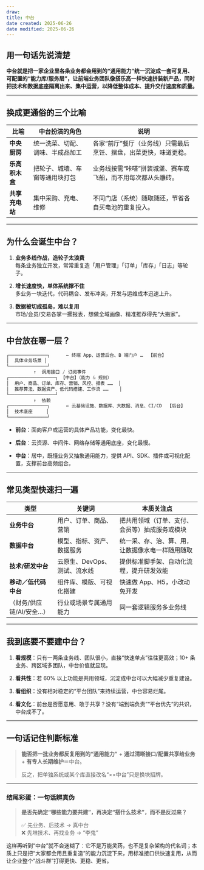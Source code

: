 ```yaml
---
draw:
title: 中台
date created: 2025-06-26
date modified: 2025-06-26
---
```

## 用一句话先说清楚

**中台就是把一家企业里各条业务都会用到的“通用能力”统一沉淀成一套可复用、可配置的“能力库/服务层”，让前端业务团队像搭乐高一样快速拼装新产品，同时把技术和数据底座隔离出来、集中运营，以降低整体成本、提升交付速度和质量。**

---

## 换成更通俗的三个比喻

|比喻|中台扮演的角色|说明|
|---|---|---|
|**中央厨房**|统一洗菜、切配、调味、半成品加工|各家“前厅”餐厅（业务线）只需最后烹饪、摆盘，出菜更快，味道更稳。|
|**乐高积木盒**|把轮子、城墙、车窗等通用块打包|业务线按需“咔嗒”拼装城堡、赛车或飞船，而不用每次都从头雕砖。|
|**共享充电站**|集中采购、充电、维修|不同门店（系统）随取随还，节省各自买电池的重复投入。|

---

## 为什么会诞生中台？

1. **业务多线作战，造轮子太浪费**  
    每条业务独立开发，常常重复造「用户管理」「订单」「库存」「日志」等轮子。
    
2. **增长速度快，单体系统撑不住**  
    多业务一块迭代，代码耦合、发布冲突，开发与运维成本迅速上升。
    
3. **数据被切成孤岛，难以复用**  
    市场/会员/交易各掌一摞报表，想做全域画像、精准推荐得先“大搬家”。
    

---

## 中台放在哪一层？

```Java
┌──────────────┐      ← 终端 App、运营后台、B 端门户 …  【前台】
│  具体业务场景 │
└──────────────┘
          ↑  调用接口 / 订阅事件
┌─────────────────┐ 【中台】（能力 & 规则）
│  用户、商品、订单、库存、营销、风控、报表 ……  │
│  推荐算法、数据资产、低代码搭建、工作流 ……    │
└─────────────────┘
          ↑  依赖
┌──────────────┐      ← 云基础设施、数据库、大数据、消息、CI/CD  【后台】
│  技术底座     │
└──────────────┘
```

- **前台**：面向客户或运营的具体产品功能，变化最快。
    
- **后台**：云资源、中间件、网络存储等通用底座，变化最慢。
    
- **中台**：居中，既懂业务又抽象通用能力，提供 API、SDK、插件或可视化配置，支撑前台高频组合。
    

---

## 常见类型快速扫一遍

|类型|关键词|本质关注点|
|---|---|---|
|**业务中台**|用户、订单、商品、营销|把共用领域（订单、支付、会员等）抽成服务或模块|
|**数据中台**|模型、指标、资产、数据服务|统一采、存、治、算、用，让数据像水电一样随用随取|
|**技术/研发中台**|云原生、DevOps、测试、流水线|提供标准脚手架、自动化流程，提升研发效能|
|**移动／低代码中台**|组件库、模版、可视化搭建|快速做 App、H5，小改动免开发|
|（财务/供应链/AI/安全…）|行业或场景专属通用能力|同一套逻辑服务多业务线|

---

## 我到底要不要建中台？

1. **看规模**：只有一两条业务线、团队很小，直接“快速单点”往往更高效；10+ 条业务、跨区域多团队，中台价值就显现。
    
2. **看共性**：若 60% 以上功能是共用领域，沉淀成中台可以大幅减少重复建设。
    
3. **看组织**：没有相对稳定的“平台团队”来持续运营，中台容易烂尾。
    
4. **看文化**：前台是否愿意用、敢于共享？没有“端到端负责”“平台优先”的共识，中台成不了。
    

---

## 一句话记住判断标准

> **能否把一批业务都反复用到的“通用能力”** + **通过清晰接口/配置共享给业务** + **有专人长期维护**＝中台。
>
> 反之，把单独系统或某个库直接改名“××中台”只是换块招牌。

---

### 结尾彩蛋：一句话辨真伪

> **是否先确定“哪些能力要共建”，再决定“搭什么技术”，而不是反过来？**
>
> ✅ 先业务、后技术 → 真中台  
> ❌ 先堆技术、再找业务 → “李鬼”

这样再听到“中台”就不会迷糊了：它不是万能灵药，也不是复杂架构的代名词；本质上只是把“大家都会用且重复造”的能力沉淀下来，用标准接口供快速复用，从而让企业整个“战斗群”打得更快、更稳、更省。

